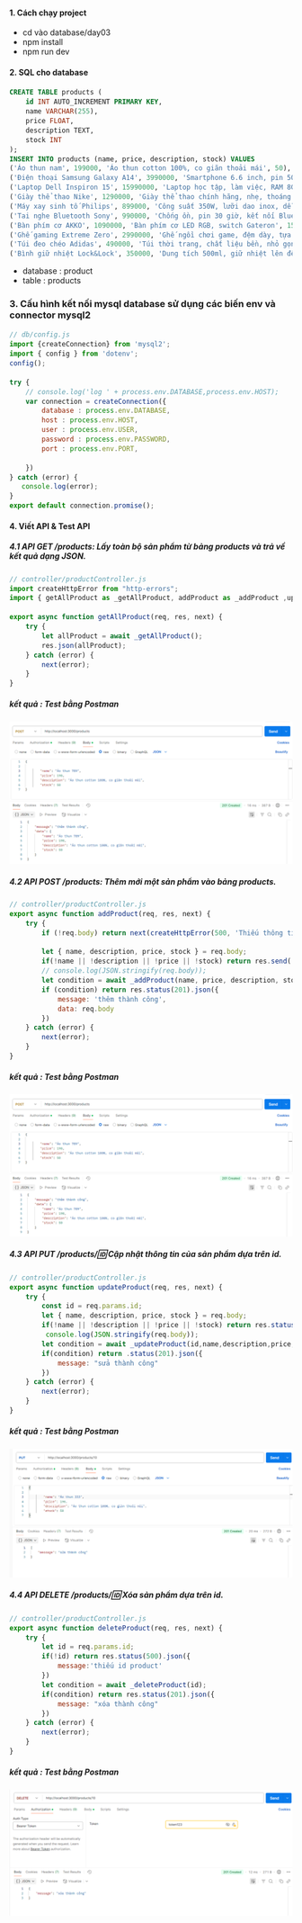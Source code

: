 ####  1. Cách chạy project 
* cd vào database/day03
* npm install 
* npm run dev

#### 2. SQL cho database
```sql
CREATE TABLE products (
    id INT AUTO_INCREMENT PRIMARY KEY,
    name VARCHAR(255),
    price FLOAT,
    description TEXT,
    stock INT
);
INSERT INTO products (name, price, description, stock) VALUES
('Áo thun nam', 199000, 'Áo thun cotton 100%, co giãn thoải mái', 50),
('Điện thoại Samsung Galaxy A14', 3990000, 'Smartphone 6.6 inch, pin 5000mAh, camera 50MP', 20),
('Laptop Dell Inspiron 15', 15990000, 'Laptop học tập, làm việc, RAM 8GB, SSD 256GB', 10),
('Giày thể thao Nike', 1290000, 'Giày thể thao chính hãng, nhẹ, thoáng khí', 35),
('Máy xay sinh tố Philips', 899000, 'Công suất 350W, lưỡi dao inox, dễ vệ sinh', 25),
('Tai nghe Bluetooth Sony', 990000, 'Chống ồn, pin 30 giờ, kết nối Bluetooth 5.0', 0),
('Bàn phím cơ AKKO', 1090000, 'Bàn phím cơ LED RGB, switch Gateron', 15),
('Ghế gaming Extreme Zero', 2990000, 'Ghế ngồi chơi game, đệm dày, tựa lưng cao', 5),
('Túi đeo chéo Adidas', 490000, 'Túi thời trang, chất liệu bền, nhỏ gọn', 40),
('Bình giữ nhiệt Lock&Lock', 350000, 'Dung tích 500ml, giữ nhiệt lên đến 8 giờ', 60);

```
* database : product
* table : products

### 3. Cấu hình kết nối mysql database sử dụng các biến env và connector mysql2 
```javascript
// db/config.js
import {createConnection} from 'mysql2';
import { config } from 'dotenv';
config();

try {
    // console.log('log ' + process.env.DATABASE,process.env.HOST);
    var connection = createConnection({
        database : process.env.DATABASE,
        host : process.env.HOST,
        user : process.env.USER,
        password : process.env.PASSWORD,
        port : process.env.PORT,
    
    })
} catch (error) {
   console.log(error);
}
export default connection.promise();
```
#### 4. Viết API & Test API
##### 4.1 API GET /products: Lấy toàn bộ sản phẩm từ bảng products và trả về kết quả dạng JSON.
```javascript
// controller/productController.js
import createHttpError from "http-errors";
import { getAllProduct as _getAllProduct, addProduct as _addProduct ,updateProduct as _updateProduct, deleteProduct as _deleteProduct } from "../models/product.js";

export async function getAllProduct(req, res, next) {
    try {
        let allProduct = await _getAllProduct();
        res.json(allProduct);
    } catch (error) {
        next(error);
    }
}
```
##### kết quả : Test bằng Postman
![alt text](./screenshots/post.png)

##### 4.2 API POST /products: Thêm mới một sản phẩm vào bảng products.
```javascript
// controller/productController.js
export async function addProduct(req, res, next) {
    try {
        if (!req.body) return next(createHttpError(500, 'Thiếu thông tin'));

        let { name, description, price, stock } = req.body;
        if(!name || !description || !price || !stock) return res.send('thiếu data');
        // console.log(JSON.stringify(req.body));
        let condition = await _addProduct(name, price, description, stock);
        if (condition) return res.status(201).json({
            message: 'thêm thành công',
            data: req.body
        })
    } catch (error) {
        next(error);
    }
}
```
##### kết quả : Test bằng Postman
![alt text](./screenshots/post.png)
##### 4.3 API PUT /products/:id: Cập nhật thông tin của sản phẩm dựa trên id.
```javascript
// controller/productController.js
export async function updateProduct(req, res, next) {
    try {
        const id = req.params.id;
        let { name, description, price, stock } = req.body;
        if(!name || !description || !price || !stock) return res.status(500).send('thiếu data');
         console.log(JSON.stringify(req.body));
        let condition = await _updateProduct(id,name,description,price,stock);
        if(condition) return .status(201).json({
            message: "sửa thành công"
        })
    } catch (error) {
        next(error);
    }
}
```
##### kết quả : Test bằng Postman
![alt text](./screenshots/put.png)
##### 4.4 API DELETE /products/:id: Xóa sản phẩm dựa trên id.
```javascript
// controller/productController.js
export async function deleteProduct(req, res, next) {
    try {
        let id = req.params.id;
        if(!id) return res.status(500).json({
            message:'thiếu id product'
        })
        let condition = await _deleteProduct(id);
        if(condition) return res.status(201).json({
            message: "xóa thành công"
        })
    } catch (error) {
        next(error);
    }
}
```
##### kết quả : Test bằng Postman
![alt text](./screenshots/delete.png)